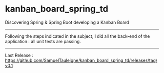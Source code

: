 # kanban_board_spring_td
Discovering Spring &amp; Spring Boot developing a Kanban Board

---

Following the steps indicated in the subject, I did all the back-end of the application : all unit tests are passing.

---

Last Release : https://github.com/SamuelTauleigne/kanban_board_spring_td/releases/tag/v0.1
